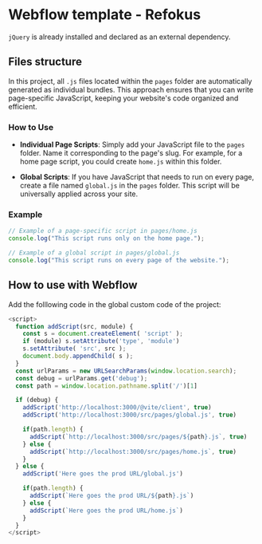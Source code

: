 # Webflow template - Refokus

`jQuery` is already installed and declared as an external dependency.

## Files structure

In this project, all `.js` files located within the `pages` folder are automatically generated as individual bundles. This approach ensures that you can write page-specific JavaScript, keeping your website's code organized and efficient.

### How to Use

- **Individual Page Scripts**: Simply add your JavaScript file to the `pages` folder. Name it corresponding to the page's slug. For example, for a home page script, you could create `home.js` within this folder.

- **Global Scripts**: If you have JavaScript that needs to run on every page, create a file named `global.js` in the `pages` folder. This script will be universally applied across your site.

### Example

```js
// Example of a page-specific script in pages/home.js
console.log("This script runs only on the home page.");

// Example of a global script in pages/global.js
console.log("This script runs on every page of the website.");
```

## How to use with Webflow

Add the folllowing code in the global custom code of the project:

```js
<script>
  function addScript(src, module) {
    const s = document.createElement( 'script' );
    if (module) s.setAttribute('type', 'module')
    s.setAttribute( 'src', src );
    document.body.appendChild( s );
  }
  const urlParams = new URLSearchParams(window.location.search);
  const debug = urlParams.get('debug');
  const path = window.location.pathname.split('/')[1]

  if (debug) {
    addScript('http://localhost:3000/@vite/client', true)
    addScript('http://localhost:3000/src/pages/global.js', true)

    if(path.length) {
      addScript(`http://localhost:3000/src/pages/${path}.js`, true)
    } else {
      addScript(`http://localhost:3000/src/pages/home.js`, true)
    }
  } else {
    addScript('Here goes the prod URL/global.js')

    if(path.length) {
      addScript(`Here goes the prod URL/${path}.js`)
    } else {
      addScript(`Here goes the prod URL/home.js`)
    }
  }
</script>
```


